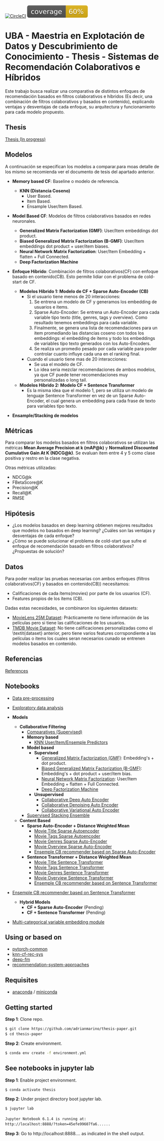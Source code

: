 [![CircleCI](https://dl.circleci.com/status-badge/img/gh/adrianmarino/thesis-paper/tree/master.svg?style=shield)](https://dl.circleci.com/status-badge/redirect/gh/adrianmarino/thesis-paper/tree/master)   ![Coverage](https://raw.githubusercontent.com/adrianmarino/thesis-paper/master/coverage.svg)

# UBA - Maestria en Explotación de Datos y Descubrimiento de Conocimiento - Thesis - Sistemas de Recomendación Colaborativos e Híbridos 

Este trabajo busca realizar una comparativa de distintos enfoques de recomendación basados en filtros colaborativos e híbridos (Es decir, una combinación de filtros colaborativos y basados en contenido), explicando ventajas y desventajas de cada enfoque, su arquitectura y funcionamiento para cada modelo propuesto.
## Thesis

[Thesis (In progress)](https://github.com/adrianmarino/thesis-paper/blob/master/docs/thesis/thesis.pdf)


## Modelos

A continuación se especifican los modelos a comparar.para moas detalle de los mismo se recomienda ver el documento de tesis del apartado anterior.

 *  **Memory based CF**: Baseline o modelo de referencia.
    * **KNN (Distancia Coseno)**
      * User Based.
      * Item Based.
      * Ensample User/Item Based.
 
 *  **Model Based CF**: Modelos de filtros colaborativos basados en redes neuronales.
    *   **Generalized Matrix Factorization (GMF)**: User/Item embeddings dot product.
    *   **Biased Generalized Matrix Factorization (B-GMF)**: User/Item embeddings dot product + user/item biases.
    *   **Neural Network Matrix Factorization**: User/Item Embedding + flatten + Full Connected.
    *   **Deep Factorization Machine**
     
 * **Enfoque Híbrido**: Combinación de filtros colaborativos(CF) con enfoque basado en contenido(CB). Esto permite lidiar con el problema de cold-start de CF.
    * **Modelos Híbrido 1: Modelo de CF + Sparse Auto-Encoder (CB)**
        * Si el usuario tiene menos de 20 interacciones:
            1. Se entrena un modelo de CF y generamos los embedding de usuarios e items.
            2. Sparse Auto-Encoder: Se entrena un Auto-Encoder para cada variable tipo texto (title, genres, tags y overview). Como resultado tenemos embeddings para cada variable.
            3. Finalmente, se genera una lista de recomendaciones para un item promediando las distancias coseno con todos los embeddings: el embedding de items y todo los embeddings de variables tipo texto generados con los Auto-Encoders.
            4. Se realiza un promedio pesado por cada variable para poder controlar cuanto influye cada una en el ranking final.
        * Cuando el usuario tiene mas de 20 interacciones:
            * Se usa el modelo de CF. 
            * Lo idea seria mezclar recomendaciones de ambos modelos, ya que CF puede tener recomendaciones muy personalizadas o long tail. 
    * **Modelos Híbrido 2: Modelo CF + Sentence Transformer**
        * Es la misma idea que el modelo 1, pero se utiliza un modelo de lenguaje Sentence Transformer en vez de un Sparse Auto-Encoder, el cual genera un embedding para cada frase de texto para variables tipo texto.     
 * **Ensample/Stacking de modelos**

## Métricas

Para comparar los modelos basados en filtros colaborativos se utilizan las métricas **Mean Average Precision at k (mAP@k)** y **Normalized Discounted Cumulative Gain At K (NDCG@k)**. Se evaluan item entre 4 y 5 como clase positiva y restro en la clase negativa.

Otras métricas utilizadas:

* NDCG@k
* FBetaScore@K
* Precision@K
* Recall@K
* RMSE

## Hipótesis

* ¿Los modelos basados en deep learning obtienen mejores resultados que modelos no basados en deep learning? ¿Cuáles son las ventajas y desventajas de cada enfoque?
* ¿Cómo se puede solucionar el problema de cold-start que sufre el enfoque de recomendación basado en filtros colaborativos? ¿Propuestas de solución?

## Datos

Para poder realizar las pruebas necesarias con ambos enfoques (filtros colaborativos(CF) y basados en contenido(CB)) necesitamos:

* Calificaciones de cada ítems(movies) por parte de los usuarios (CF).
* Features propios de los ítems (CB).

Dadas estas necesidades, se combinaron los siguientes datasets:

* [MovieLens 25M Dataset](https://grouplens.org/datasets/movielens/25m/): Prácticamente no tiene información de las películas pero si tiene las calificaciones de los usuarios.
* [TMDB Movie Dataset](https://www.kaggle.com/datasets/rounakbanik/the-movies-dataset?select=movies_metadata.csv): No tiene calificaciones personalizadas como el \textit{dataset} anterior, pero tiene varios features corrspondiente a las películas o items los cuales seran necesarios cunado se entrenen modelos basados en contenido.


## Referencias

[References](https://github.com/adrianmarino/thesis-paper/tree/master/notebooks/references.ipynb)


## Notebooks

* [Data pre-processing](https://github.com/adrianmarino/thesis-paper/tree/master/notebooks/1_data-preprocessing.ipynb)
* [Exploratory data analysis](https://github.com/adrianmarino/thesis-paper/tree/master/notebooks/2_eda.ipynb)

* **Models**    
    * **Collaborative Filtering**
      * [Comparatives (Supervised)](https://github.com/adrianmarino/thesis-paper/tree/master/notebooks/cf/10_comparatives.ipynb)
      * **Memory based**
          * [KNN User/Item/Ensemple Predictors](https://github.com/adrianmarino/thesis-paper/tree/master/notebooks/cf/1_knn.ipynb)
      * **Model based**
          * **Supervised**
              * [Generalized Matrix Factorization (GMF)](https://github.com/adrianmarino/thesis-paper/tree/master/notebooks/cf/2_gmf.ipynb): Embedding's + dot product.
              * [Biased Generalized Matrix Factorization (B-GMF)](https://github.com/adrianmarino/thesis-paper/tree/master/notebooks/cf/3_biased_gmf.ipynb): Embedding's + dot product + user/item bias.
              * [Neural Network Matrix Factorization](https://github.com/adrianmarino/thesis-paper/tree/master/notebooks/cf/4_nn_mf.ipynb):  User/Item Embedding + flatten + Full Connected.
              * [Deep Factorization Machine](https://github.com/adrianmarino/thesis-paper/tree/master/notebooks/cf/5_deep_fm.ipynb)
          * **Unsupervised**
              * [Collaborative Deep Auto Encoder](https://github.com/adrianmarino/thesis-paper/tree/master/notebooks/cf/7_cf-deep-ae.ipynb)
              * [Collaborative Denoising Auto Encoder](https://github.com/adrianmarino/thesis-paper/tree/master/notebooks/cf/6_cf-denoising-ae.ipynb)
              * [Collaborative Variational Auto Encoder](https://github.com/adrianmarino/thesis-paper/tree/master/notebooks/cf/8_cf-variational-ae.ipynb)
      * [Supervised Stacking Ensemble](https://github.com/adrianmarino/thesis-paper/tree/master/notebooks/cf/9_stacking.ipynb)
    * **Content Based**
       * **Sparse Auto-Encoder + Distance Weighted Mean**
           * [Movie Title Sparse Autoencoder](https://github.com/adrianmarino/thesis-paper/tree/master/notebooks/cb/sparse/1_title_sparse_autoencoder.ipynb)
           * [Movie Tags Sparse Autoencoder](https://github.com/adrianmarino/thesis-paper/tree/master/notebooks/cb/sparse/2_tags_sparse_autoencoder.ipynb)
           * [Movie Genres Sparse Auto-Encoder](https://github.com/adrianmarino/thesis-paper/tree/master/notebooks/cb/sparse/3_genres_sparse_autoencoder.ipynb)
           * [Movie Overview Sparse Auto-Encoder](https://github.com/adrianmarino/thesis-paper/tree/master/notebooks/cb/sparse/4_overview_sparse_autoencoder.ipynb)
           * [Ensemple CB recommender based on Sparse Auto-Encoder](https://github.com/adrianmarino/thesis-paper/tree/master/notebooks/cb/sparse/5_ensample_sparse_autoencoder.ipynb)
       * **Sentence Transformer + Distance Weighted Mean**
           * [Movie Title Sentence Transformer](https://github.com/adrianmarino/thesis-paper/tree/master/notebooks/cb/sentence/1_title_sentence_transformer.ipynb)
           * [Movie Tags Sentence Transformer](https://github.com/adrianmarino/thesis-paper/tree/master/notebooks/cb/sentence/2_tags_sentence_transformer.ipynb)
           * [Movie Genres Sentence Transformer](https://github.com/adrianmarino/thesis-paper/tree/master/notebooks/cb/sentence/3_genres_sentence_transformer.ipynb)
           * [Movie Overview Sentence Transformer](https://github.com/adrianmarino/thesis-paper/tree/master/notebooks/cb/sentence/4_overview_sentence_transformer.ipynb)
           * [Ensemple CB recommender based on Sentence Transformer](https://github.com/adrianmarino/thesis-paper/tree/master/notebooks/cb/sentence/5_ensample_sentence_transformer.ipynb)

* [Ensemple CB recommender based on Sentence Transformer](https://github.com/adrianmarino/thesis-paper/tree/master/notebooks/models_movie_ensample_sentence_transformer.ipynb)
    * **Hybrid Models**
        * **CF + Sparse Auto-Encoder** (Pending)
        * **CF + Sentence Transformer** (Pending)

* [Multi-categorical variable embedding module](https://github.com/adrianmarino/thesis-paper/tree/master/notebooks/weighted_avg_embedding_bag.ipynb)


## Using or based on

* [pytorch-common](https://github.com/adrianmarino/pytorch-common)
* [knn-cf-rec-sys](https://github.com/adrianmarino/knn-cf-rec-sys)
* [deep-fm](https://github.com/adrianmarino/deep-fm)
* [recommendation-system-approaches](https://github.com/adrianmarino/recommendation-system-approaches)

## Requisites

* [anaconda](https://www.anaconda.com/products/individual) / [miniconda](https://docs.conda.io/en/latest/miniconda.html)


## Getting started

**Step 1**: Clone repo.

```bash
$ git clone https://github.com/adrianmarino/thesis-paper.git
$ cd thesis-paper
```

**Step 2**: Create environment.

```bash
$ conda env create -f environment.yml
```

## See notebooks in jupyter lab

**Step 1**: Enable project environment.

```bash
$ conda activate thesis
```

**Step 2**: Under project directory boot jupyter lab.

```bash
$ jupyter lab

Jupyter Notebook 6.1.4 is running at:
http://localhost:8888/?token=45efe99607fa6......
```

**Step 3**: Go to http://localhost:8888.... as indicated in the shell output.

